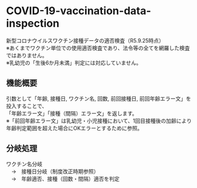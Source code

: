# COVID-19-vaccination-data-inspection
新型コロナウイルスワクチン接種データの適否検査（R5.9.25時点）  
※あくまでワクチン単位での使用適否検査であり、法令等の全てを網羅した検査ではありません。  
※乳幼児の「生後6か月未満」判定には対応していません。
## 機能概要
引数として「年齢, 接種日, ワクチン名, 回数, 前回接種日, 前回年齢エラー文」を投入することで、  
「年齢エラー文」「接種（間隔）エラー文」を返します。  
※「前回年齢エラー文」は乳幼児・小児接種において、1回目接種後の加齢により年齢判定範囲を超えた場合にOKエラーとするために参照。
## 分岐処理
ワクチン名分岐  
　→　接種日分岐（制度改正時期参照）  
 　→　年齢適否、接種（回数・間隔）適否を判定  
